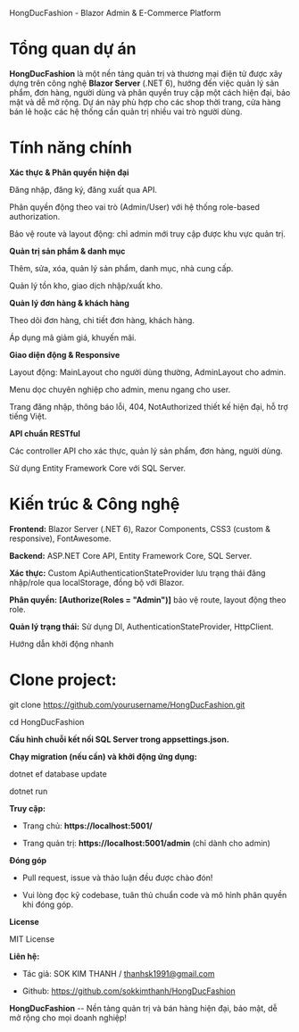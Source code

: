 HongDucFashion - Blazor Admin & E-Commerce Platform

Tổng quan dự án
===============

**HongDucFashion** là một nền tảng quản trị và thương mại điện tử được xây dựng trên công nghệ **Blazor Server** (.NET 6), hướng đến việc quản lý sản phẩm, đơn hàng, người dùng và phân quyền truy cập một cách hiện đại, bảo mật và dễ mở rộng. Dự án này phù hợp cho các shop thời trang, cửa hàng bán lẻ hoặc các hệ thống cần quản trị nhiều vai trò người dùng.

Tính năng chính
===============

**Xác thực & Phân quyền hiện đại**

Đăng nhập, đăng ký, đăng xuất qua API.

Phân quyền động theo vai trò (Admin/User) với hệ thống role-based authorization.

Bảo vệ route và layout động: chỉ admin mới truy cập được khu vực quản trị.

**Quản trị sản phẩm & danh mục**

Thêm, sửa, xóa, quản lý sản phẩm, danh mục, nhà cung cấp.

Quản lý tồn kho, giao dịch nhập/xuất kho.

**Quản lý đơn hàng & khách hàng**

Theo dõi đơn hàng, chi tiết đơn hàng, khách hàng.

Áp dụng mã giảm giá, khuyến mãi.

**Giao diện động & Responsive**

Layout động: MainLayout cho người dùng thường, AdminLayout cho admin.

Menu dọc chuyên nghiệp cho admin, menu ngang cho user.

Trang đăng nhập, thông báo lỗi, 404, NotAuthorized thiết kế hiện đại, hỗ trợ tiếng Việt.

**API chuẩn RESTful**

Các controller API cho xác thực, quản lý sản phẩm, đơn hàng, người dùng.

Sử dụng Entity Framework Core với SQL Server.

**Kiến trúc & Công nghệ**
=========================

**Frontend:** Blazor Server (.NET 6), Razor Components, CSS3 (custom & responsive), FontAwesome.

**Backend:** ASP.NET Core API, Entity Framework Core, SQL Server.

**Xác thực:** Custom ApiAuthenticationStateProvider lưu trạng thái đăng nhập/role qua localStorage, đồng bộ với Blazor.

**Phân quyền:** **[Authorize(Roles = "Admin")]** bảo vệ route, layout động theo role.

**Quản lý trạng thái:** Sử dụng DI, AuthenticationStateProvider, HttpClient.

Hướng dẫn khởi động nhanh

Clone project:
==============

git clone https://github.com/yourusername/HongDucFashion.git

cd HongDucFashion

**Cấu hình chuỗi kết nối SQL Server trong appsettings.json.**

**Chạy migration (nếu cần) và khởi động ứng dụng:**

dotnet ef database update

dotnet run

**Truy cập:**

- Trang chủ: **https://localhost:5001/**

- Trang quản trị: **https://localhost:5001/admin** (chỉ dành cho admin)

**Đóng góp**

- Pull request, issue và thảo luận đều được chào đón!

- Vui lòng đọc kỹ codebase, tuân thủ chuẩn code và mô hình phân quyền khi đóng góp.

**License**

MIT License

**Liên hệ:**

- Tác giả: SOK KIM THANH / thanhsk1991@gmail.com

- Github: https://github.com/sokkimthanh/HongDucFashion

**HongDucFashion** -- Nền tảng quản trị và bán hàng hiện đại, bảo mật, dễ mở rộng cho mọi doanh nghiệp!
